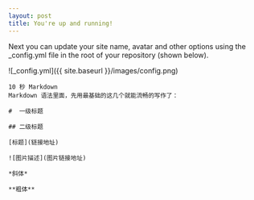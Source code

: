 ```yaml
---
layout: post
title: You're up and running!
---
```


Next you can update your site name, avatar and other options using the _config.yml file in the root of your repository (shown below).

![_config.yml]({{ site.baseurl }}/images/config.png)

```
10 秒 Markdown
Markdown 语法里面，先用最基础的这几个就能流畅的写作了：

#  一级标题

## 二级标题

[标题](链接地址)

![图片描述](图片链接地址)

*斜体*

**粗体**
```
